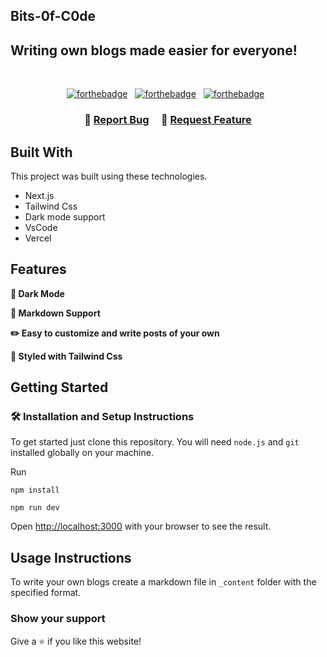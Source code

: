 ## Bits-0f-C0de

## Writing own blogs made easier for everyone!

<br/>

<center>

[![forthebadge](https://forthebadge.com/images/badges/built-with-love.svg)](https://forthebadge.com) &nbsp;
[![forthebadge](https://forthebadge.com/images/badges/made-with-javascript.svg)](https://forthebadge.com) &nbsp;
[![forthebadge](https://forthebadge.com/images/badges/open-source.svg)](https://forthebadge.com) &nbsp;

</center>

<h3 align="center">
    🔹
    <a href="https://github.com/neeteshraj/Bits-0f-C0de/issues">Report Bug</a> &nbsp; &nbsp;
    🔹
    <a href="https://github.com/neeteshraj/Bits-0f-C0de/issues">Request Feature</a>
</h3>

## Built With

<!-- My personal blogpage <a href="http://blogs.soumya-jit.tech/" target="_blank">blogs.Nitesh Raj Khanal.tech</a> which features some of my developer blog posts and experiences.<br/> -->

This project was built using these technologies.

- Next.js
- Tailwind Css
- Dark mode support
- VsCode
- Vercel

## Features

**🌙 Dark Mode**

**📃 Markdown Support**

**✏️ Easy to customize and write posts of your own**

**🎨 Styled with Tailwind Css**

## Getting Started

### 🛠 Installation and Setup Instructions

To get started just clone this repository. You will need `node.js` and `git` installed globally on your machine.

Run

```
npm install
```

```
npm run dev
```

Open [http://localhost:3000](http://localhost:3000) with your browser to see the result.

## Usage Instructions

To write your own blogs create a markdown file in `_content` folder with the specified format.

### Show your support

Give a ⭐ if you like this website!
